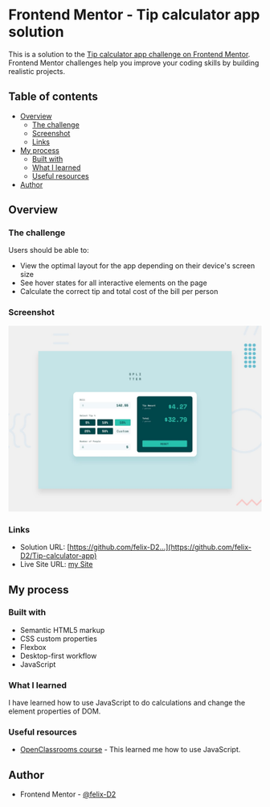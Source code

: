 # Frontend Mentor - Tip calculator app solution

This is a solution to the [Tip calculator app challenge on Frontend Mentor](https://www.frontendmentor.io/challenges/tip-calculator-app-ugJNGbJUX). Frontend Mentor challenges help you improve your coding skills by building realistic projects.

## Table of contents

- [Overview](#overview)
  - [The challenge](#the-challenge)
  - [Screenshot](#screenshot)
  - [Links](#links)
- [My process](#my-process)
  - [Built with](#built-with)
  - [What I learned](#what-i-learned)
  - [Useful resources](#useful-resources)
- [Author](#author)


## Overview

### The challenge

Users should be able to:

- View the optimal layout for the app depending on their device's screen size
- See hover states for all interactive elements on the page
- Calculate the correct tip and total cost of the bill per person

### Screenshot

![](./design/desktop-preview.jpg)


### Links

- Solution URL: [https://github.com/felix-D2...](https://github.com/felix-D2/Tip-calculator-app)
- Live Site URL: [my Site](https://felix-d2.github.io/Tip-calculator-app/)

## My process

### Built with

- Semantic HTML5 markup
- CSS custom properties
- Flexbox
- Desktop-first workflow
- JavaScript


### What I learned

I have learned how to use JavaScript to do calculations and change the element properties of DOM.


### Useful resources

- [OpenClassrooms course]([https://www.example.com](https://openclassrooms.com/fr/courses/5543061-ecrivez-du-javascript-pour-le-web/5543068-comprenez-ce-quest-le-dom)) - This learned me how to use JavaScript.


## Author

- Frontend Mentor - [@felix-D2](https://www.frontendmentor.io/profile/felix-D2)

